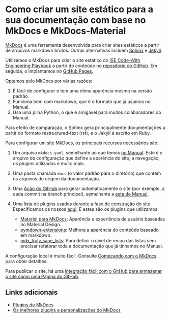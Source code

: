 # Como criar um site estático para a sua documentação com base no MkDocs e MkDocs-Material

[MkDocs](https://www.mkdocs.org/) é uma ferramenta desenvolvida para criar sites estáticos a partir de arquivos markdown brutos. Outras alternativas incluem [Sphinx](https://www.sphinx-doc.org/en/master/) e [Jekyll](https://jekyllrb.com/).

Utilizamos o MkDocs para criar o site estático do [ISE Code-With Engineering Playbook](https://microsoft.github.io/code-with-engineering-manual/) a partir do conteúdo no [repositório do GitHub](https://github.com/microsoft/code-with-engineering-manual). Em seguida, o implantamos no [GitHub Pages](https://pages.github.com/).

Optamos pelo MkDocs por várias razões:

1. É fácil de configurar e tem uma ótima aparência mesmo na versão padrão.
2. Funciona bem com markdown, que é o formato que já usamos no Manual.
3. Usa uma pilha Python, o que é amigável para muitos colaboradores do Manual.

Para efeito de comparação, o Sphinx gera principalmente documentações a partir do formato restructured-text (rst), e o Jekyll é escrito em Ruby.

Para configurar um site MkDocs, os principais recursos necessários são:

1. Um arquivo `mkdocs.yaml`, semelhante ao que temos [no Manual](https://github.com/microsoft/code-with-engineering-manual/blob/main/mkdocs.yml). Este é o arquivo de configuração que define a aparência do site, a navegação, os plugins utilizados e muito mais.
2. Uma pasta chamada `docs` (o valor padrão para o diretório) que contém os arquivos de origem da documentação.
3. Uma [Ação do GitHub](https://docs.github.com/actions/learn-github-actions/understanding-github-actions) para gerar automaticamente o site (por exemplo, a cada commit na branch principal), semelhante a [esta do Manual](https://github.com/microsoft/code-with-engineering-manual/blob/main/.github/workflows/mkdocs.yml).
4. Uma lista de plugins usados durante a fase de construção do site. Especificamos os nossos [aqui](https://github.com/microsoft/code-with-engineering-manual/blob/main/requirements-docs.txt). E estes são os plugins que utilizamos:

    - [Material para MkDocs](https://squidfunk.github.io/mkdocs-material/): Aparência e experiência de usuário baseadas no Material Design.
    - [pymdown-extensions](https://facelessuser.github.io/pymdown-extensions/): Melhora a aparência do conteúdo baseado em markdown.
    - [mdx_truly_sane_lists](https://github.com/radude/mdx_truly_sane_lists): Para definir o nível de recuo das listas sem precisar refatorar toda a documentação que já tínhamos no Manual.

A configuração local é muito fácil. Consulte [Começando com o MkDocs](https://www.mkdocs.org/getting-started/) para obter detalhes.

Para publicar o site, há uma [integração fácil com o GitHub para armazenar o site como uma Página do GitHub](https://www.mkdocs.org/user-guide/deploying-your-docs/).

## Links adicionais

- [Plugins do MkDocs](https://github.com/mkdocs/mkdocs/wiki/MkDocs-Plugins)
- [Os melhores plugins e personalizações do MkDocs](https://chrieke.medium.com/the-best-mkdocs-plugins-and-customizations-fc820eb19759)

